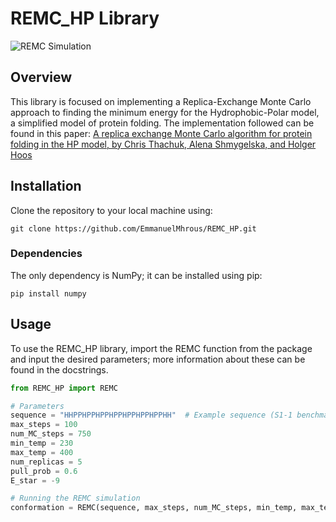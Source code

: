 # REMC_HP Library
![REMC Simulation](REMC_visualization.gif)
## Overview
This library is focused on implementing a Replica-Exchange Monte Carlo approach to finding the minimum energy for the Hydrophobic-Polar model, a simplified model of protein folding. The implementation followed can be found in this paper:
[A replica exchange Monte Carlo algorithm for protein folding in the HP model, by Chris Thachuk, Alena Shmygelska, and Holger Hoos](https://bmcbioinformatics.biomedcentral.com/articles/10.1186/1471-2105-8-342)

## Installation
Clone the repository to your local machine using:
```
git clone https://github.com/EmmanuelMhrous/REMC_HP.git
```

### Dependencies
The only dependency is NumPy; it can be installed using pip:
```
pip install numpy
```

## Usage
To use the REMC_HP library, import the REMC function from the package and input the desired parameters; more information about these can be found in the docstrings.

```python
from REMC_HP import REMC

# Parameters
sequence = "HHPPHPPHPPHPPHPPHPPHPPHH"  # Example sequence (S1-1 benchmark in paper)
max_steps = 100
num_MC_steps = 750
min_temp = 230
max_temp = 400
num_replicas = 5
pull_prob = 0.6
E_star = -9

# Running the REMC simulation
conformation = REMC(sequence, max_steps, num_MC_steps, min_temp, max_temp, num_replicas, pull_prob, E_star=E_star)
```
